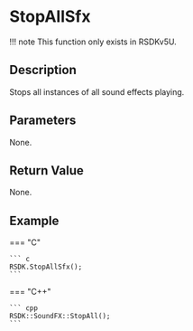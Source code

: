 # StopAllSfx

!!! note
    This function only exists in RSDKv5U.

## Description
Stops all instances of all sound effects playing.

## Parameters
None.

## Return Value
None.

## Example
=== "C"

	``` c
	RSDK.StopAllSfx();
	```

=== "C++"

	``` cpp
	RSDK::SoundFX::StopAll();
	```
